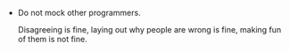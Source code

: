 - Do not mock other programmers.

  Disagreeing is fine, laying out why people are wrong is fine, making fun of them is not fine.
